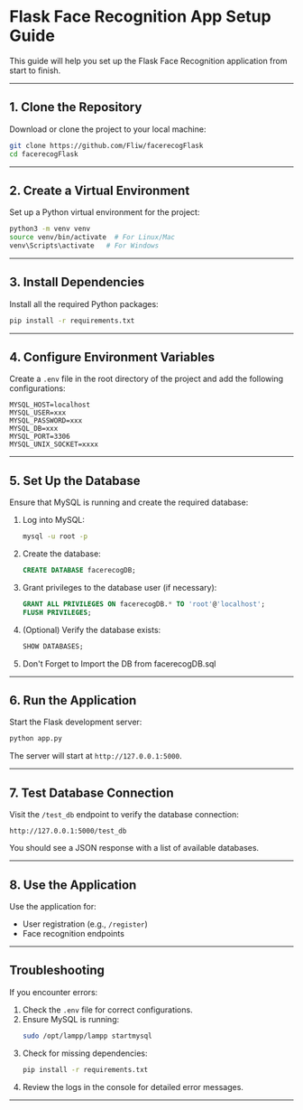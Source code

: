 
# Flask Face Recognition App Setup Guide

This guide will help you set up the Flask Face Recognition application from start to finish.

---

## **1. Clone the Repository**
Download or clone the project to your local machine:
```bash
git clone https://github.com/Fliw/facerecogFlask
cd facerecogFlask
```

---

## **2. Create a Virtual Environment**
Set up a Python virtual environment for the project:
```bash
python3 -m venv venv
source venv/bin/activate  # For Linux/Mac
venv\Scripts\activate   # For Windows
```

---

## **3. Install Dependencies**
Install all the required Python packages:
```bash
pip install -r requirements.txt
```

---

## **4. Configure Environment Variables**
Create a `.env` file in the root directory of the project and add the following configurations:
```
MYSQL_HOST=localhost
MYSQL_USER=xxx
MYSQL_PASSWORD=xxx
MYSQL_DB=xxx
MYSQL_PORT=3306
MYSQL_UNIX_SOCKET=xxxx
```

---

## **5. Set Up the Database**
Ensure that MySQL is running and create the required database:
1. Log into MySQL:
   ```bash
   mysql -u root -p
   ```
2. Create the database:
   ```sql
   CREATE DATABASE facerecogDB;
   ```

3. Grant privileges to the database user (if necessary):
   ```sql
   GRANT ALL PRIVILEGES ON facerecogDB.* TO 'root'@'localhost';
   FLUSH PRIVILEGES;
   ```

4. (Optional) Verify the database exists:
   ```sql
   SHOW DATABASES;
   ```

5. Don't Forget to Import the DB from facerecogDB.sql

---

## **6. Run the Application**
Start the Flask development server:
```bash
python app.py
```

The server will start at `http://127.0.0.1:5000`.

---

## **7. Test Database Connection**
Visit the `/test_db` endpoint to verify the database connection:
```
http://127.0.0.1:5000/test_db
```

You should see a JSON response with a list of available databases.

---

## **8. Use the Application**
Use the application for:
- User registration (e.g., `/register`)
- Face recognition endpoints

---

## **Troubleshooting**
If you encounter errors:
1. Check the `.env` file for correct configurations.
2. Ensure MySQL is running:
   ```bash
   sudo /opt/lampp/lampp startmysql
   ```
3. Check for missing dependencies:
   ```bash
   pip install -r requirements.txt
   ```
4. Review the logs in the console for detailed error messages.

---
